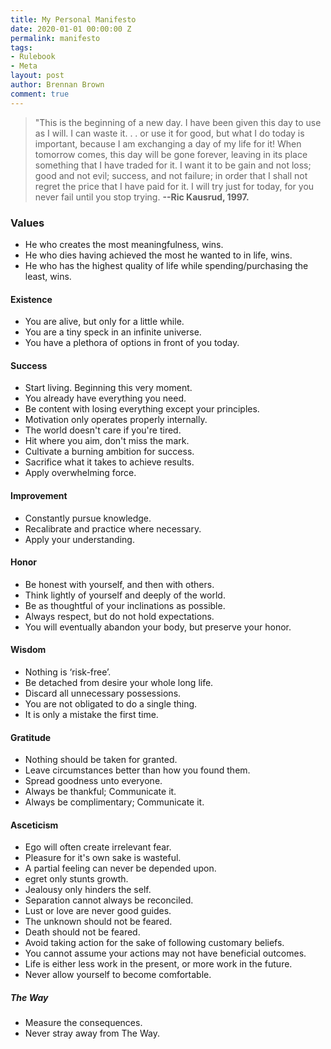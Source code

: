 ```yaml
---
title: My Personal Manifesto
date: 2020-01-01 00:00:00 Z
permalink: manifesto
tags:
- Rulebook
- Meta
layout: post
author: Brennan Brown
comment: true
---
```


<blockquote> "This is the beginning of a new day. I have been given this day to use as I will. I can waste it. . . or use it for good, but what I do today is important, because I am exchanging a day of my life for it! When tomorrow comes, this day will be gone forever, leaving in its place something that I have traded for it. I want it to be gain and not loss; good and not evil; success, and not failure; in order that I shall not regret the price that I have paid for it. I will try just for today, for you never fail until you stop trying. <b>--Ric Kausrud, 1997.</b> </blockquote>

### Values

* He who creates the most meaningfulness, wins.
* He who dies having achieved the most he wanted to in life, wins.
* He who has the highest quality of life while spending/purchasing the least, wins.


#### Existence

* You are alive, but only for a little while.
* You are a tiny speck in an infinite universe.
* You have a plethora of options in front of you today.

#### Success

* Start living. Beginning this very moment.
* You already have everything you need.
* Be content with losing everything except your principles.
* Motivation only operates properly internally.
* The world doesn't care if you're tired.
* Hit where you aim, don't miss the mark.
* Cultivate a burning ambition for success.
* Sacrifice what it takes to achieve results.
* Apply overwhelming force.

#### Improvement

* Constantly pursue knowledge.
* Recalibrate and practice where necessary.
* Apply your understanding.

#### Honor

* Be honest with yourself, and then with others.
* Think lightly of yourself and deeply of the world.
* Be as thoughtful of your inclinations as possible.
* Always respect, but do not hold expectations.
* You will eventually abandon your body, but preserve your honor.

#### Wisdom

* Nothing is ‘risk-free’.
* Be detached from desire your whole long life.
* Discard all unnecessary possessions.
* You are not obligated to do a single thing.
* It is only a mistake the first time.

#### Gratitude

* Nothing should be taken for granted.
* Leave circumstances better than how you found them.
* Spread goodness unto everyone.
* Always be thankful; Communicate it.
* Always be complimentary; Communicate it.

#### Asceticism

* Ego will often create irrelevant fear.
* Pleasure for it's own sake is wasteful.
* A partial feeling can never be depended upon.
* egret only stunts growth.
* Jealousy only hinders the self.
* Separation cannot always be reconciled.
* Lust or love are never good guides.
* The unknown should not be feared.
* Death should not be feared.
* Avoid taking action for the sake of following customary beliefs.
* You cannot assume your actions may not have beneficial outcomes.
* Life is either less work in the present, or more work in the future.
* Never allow yourself to become comfortable.

##### The Way

* Measure the consequences.
* Never stray away from The Way.
